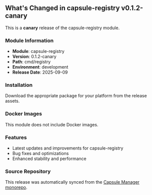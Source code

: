 ## What's Changed in capsule-registry v0.1.2-canary

This is a **canary** release of the capsule-registry module.

### Module Information
- **Module**: capsule-registry
- **Version**: 0.1.2-canary
- **Path**: cmd/registry
- **Environment**: development
- **Release Date**: 2025-09-09

### Installation

Download the appropriate package for your platform from the release assets.

### Docker Images
This module does not include Docker images.

### Features
- Latest updates and improvements for capsule-registry
- Bug fixes and optimizations
- Enhanced stability and performance

### Source Repository
This release was automatically synced from the [Capsule Manager monorepo](https://github.com/Parallels-Corp/capsule-manager).
